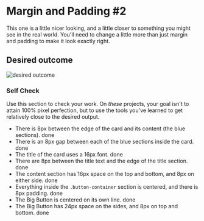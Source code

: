 # Margin and Padding #2

This one is a little nicer looking, and a little closer to something you might see in the real world. You'll need to change a little more than just margin and padding to make it look exactly right.

## Desired outcome
![desired outcome](./desired-outcome.png)

### Self Check
Use this section to check your work. On _these_ projects, your goal isn't to attain 100% pixel perfection, but to use the tools you've learned to get relatively close to the desired output.

- There is 8px between the edge of the card and its content (the blue sections). done
- There is an 8px gap between each of the blue sections inside the card. done
- The title of the card uses a 16px font. done
- There are 8px between the title text and the edge of the title section. done
- The content section has 16px space on the top and bottom, and 8px on either side. done
- Everything inside the `.button-container` section is centered, and there is 8px padding. done
- The Big Button is centered on its own line. done
- The Big Button has 24px space on the sides, and 8px on top and bottom. done
